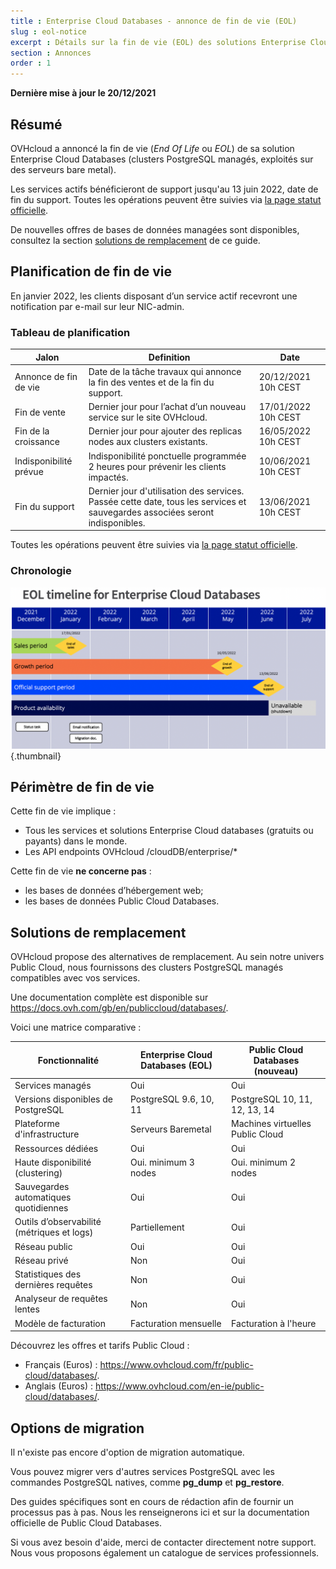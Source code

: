 ```yaml
---
title : Enterprise Cloud Databases - annonce de fin de vie (EOL)
slug : eol-notice
excerpt : Détails sur la fin de vie (EOL) des solutions Enterprise Cloud Databases
section : Annonces
order : 1
---
```


**Dernière mise à jour le 20/12/2021**

## Résumé

OVHcloud a annoncé la fin de vie (*End Of Life* ou *EOL*) de sa solution Enterprise Cloud Databases (clusters PostgreSQL managés, exploités sur des serveurs bare metal).

Les services actifs bénéficieront de support jusqu'au 13 juin 2022, date de fin du support.
Toutes les opérations peuvent être suivies via [la page statut officielle](https://public-cloud.status-ovhcloud.com/incidents/961szlvn03b1).

De nouvelles offres de bases de données managées sont disponibles, consultez la section [solutions de remplacement](#workaround) de ce guide.

## Planification de fin de vie

En janvier 2022, les clients disposant d’un service actif recevront une notification par e-mail sur leur NIC-admin.

### Tableau de planification

| Jalon                | Definition                                                                                                          | Date                |
|--------------------------|---------------------------------------------------------------------------------------------------------------------|---------------------|
| Annonce de fin de vie | Date de la tâche travaux qui annonce la fin des ventes et de la fin du support.                               | 20/12/2021 10h CEST |
| Fin de vente             | Dernier jour pour l’achat d’un nouveau service sur le site OVHcloud.                                                                     | 17/01/2022 10h CEST |
| Fin de la croissance            | Dernier jour pour ajouter des replicas nodes aux clusters existants.                                                                | 16/05/2022 10h CEST |
| Indisponibilité prévue         | Indisponibilité ponctuelle programmée 2 heures pour prévenir les clients impactés.                                                      | 10/06/2021 10h CEST |
| Fin du support          | Dernier jour d'utilisation des services. Passée cette date, tous les services et sauvegardes associées seront indisponibles.                 | 13/06/2021 10h CEST |

Toutes les opérations peuvent être suivies via [la page statut officielle](https://public-cloud.status-ovhcloud.com/incidents/961szlvn03b1).

### Chronologie

![Timeline](images/timeline.png){.thumbnail}

## Périmètre de fin de vie

Cette fin de vie implique :

- Tous les services et solutions Enterprise Cloud databases (gratuits ou payants) dans le monde. 
- Les  API endpoints OVHcloud /cloudDB/enterprise/*

Cette fin de vie **ne concerne pas** :

- les bases de données d’hébergement web;
- les bases de données Public Cloud Databases.

## Solutions de remplacement <a name="workaround"></a>

OVHcloud propose des alternatives de remplacement.
Au sein notre univers Public Cloud, nous fournissons des clusters PostgreSQL managés compatibles avec vos services.

Une documentation complète est disponible sur <https://docs.ovh.com/gb/en/publiccloud/databases/>.

Voici une matrice comparative :

| Fonctionnalité                                | Enterprise Cloud Databases (EOL) | Public Cloud Databases (nouveau)  |
|----------------------------------------|----------------------------------|-------------------------------|
| Services managés | Oui | Oui |
| Versions disponibles de PostgreSQL | PostgreSQL 9.6, 10, 11 | PostgreSQL 10, 11, 12, 13, 14 |
| Plateforme d'infrastructure | Serveurs Baremetal | Machines virtuelles Public Cloud |
| Ressources dédiées | Oui | Oui |
| Haute disponibilité (clustering) | Oui. minimum 3 nodes | Oui. minimum 2 nodes |
| Sauvegardes automatiques quotidiennes | Oui | Oui |
| Outils d’observabilité (métriques et logs) | Partiellement | Oui |
| Réseau public | Oui | Oui |
| Réseau privé | Non | Oui |
| Statistiques des dernières requêtes | Non | Oui |
| Analyseur de requêtes lentes | Non | Oui |
| Modèle de facturation | Facturation mensuelle | Facturation à l'heure |

Découvrez les offres et tarifs Public Cloud :

- Français (Euros) : <https://www.ovhcloud.com/fr/public-cloud/databases/>.
- Anglais (Euros) : <https://www.ovhcloud.com/en-ie/public-cloud/databases/>.

## Options de migration

Il n'existe pas encore d'option de migration automatique.

Vous pouvez migrer vers d'autres services PostgreSQL avec les commandes PostgreSQL natives, comme **pg_dump** et **pg_restore**.

Des guides spécifiques sont en cours de rédaction afin de fournir un processus pas à pas. Nous les renseignerons ici et sur la documentation officielle de Public Cloud Databases.

Si vous avez besoin d'aide, merci de contacter directement notre support. Nous vous proposons également un catalogue de services professionnels.
